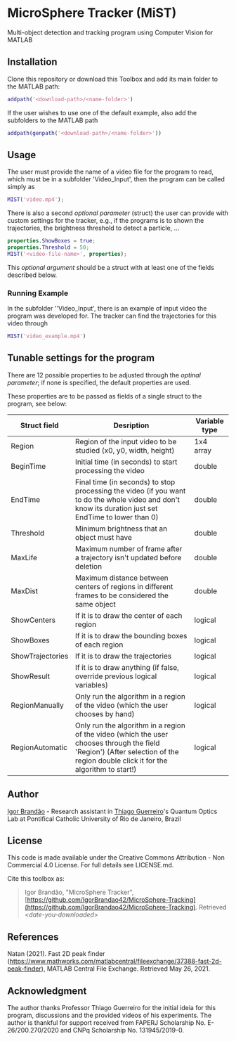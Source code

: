 
# MicroSphere Tracker  (MiST)
Multi-object detection and tracking  program using Computer Vision for MATLAB

## Installation

Clone this repository or download this Toolbox and add its main folder to the MATLAB path:
```MATLAB
addpath('<download-path>/<name-folder>')
```

If the user wishes to use one of the default example, also add the subfolders to the MATLAB path
```MATLAB
addpath(genpath('<download-path>/<name-folder>'))
```

## Usage

The user must provide the name of a video file for the program to read, which must be in a subfolder 'Video_Input', then the program can be called simply as


```MATLAB
MIST('video.mp4');
```


There is also a second *optional parameter* (struct) the user can provide with custom settings for the tracker, e.g., if the programs is to shown the trajectories, the brightness threshold to detect a particle, ... 

```MATLAB
properties.ShowBoxes = true;
properties.Threshold = 50;
MIST('<video-file-name>', properties);
```
This *optional argument* should be a struct with at least one of the fields described below.


### Running Example
In the subfolder ''Video_Input', there is an example of input video the program was developed for. The tracker can find the trajectories for this video through
````MATLAB
MIST('video_example.mp4')
````

## Tunable settings for the program
There are 12 possible properties to be adjusted through
the *optinal parameter*; if none is specified, the default properties are used. 

These properties are to be passed as fields of a single struct to the program, see below:


| Struct field     |                               Desription                                  | Variable type|
|--|--|--|
|     Region       | Region of the input video to be studied (x0, y0, width, height)           |   1x4 array  |
|    BeginTime     | Initial time (in seconds) to start processing the video                   |    double    |
|     EndTime      | Final   time (in seconds) to stop  processing the video  (if you want to do the whole video and don't know its duration just set EndTime to lower than 0) | double |
|    Threshold     | Minimum brightness that an object must have                               |    double    |
|     MaxLife      | Maximum number of frame after a trajectory isn't updated before deletion  |    double    |
|     MaxDist      | Maximum distance between centers of regions in different frames to be considered the same object |  double   |
|   ShowCenters    | If it is to draw the center of each region                                |    logical   |
|    ShowBoxes     | If it is to draw the bounding boxes of each region                        |    logical   |
| ShowTrajectories | If it is to draw the trajectories                                         |    logical   |
|     ShowResult   | If it is to draw anything (if false, override previous logical variables) |    logical   |
|  RegionManually  | Only run the algorithm in a region of the video (which the user chooses by hand) |    logical   |
| RegionAutomatic  | Only run the algorithm in a region of the video (which the user chooses through the field 'Region') (After selection of the region double click it for the algorithm to start!) |    logical   |

## Author
[Igor Brandão](mailto:igorbrandao@aluno.puc-rio.br) - Research assistant in [Thiago Guerreiro](mailto:barbosa@puc-rio.br)'s Quantum Optics Lab at Pontifical Catholic University of Rio de Janeiro, Brazil

## License
This code is made available under the Creative Commons Attribution - Non Commercial 4.0 License. For full details see LICENSE.md.

Cite this toolbox as: 
> Igor Brandão, "MicroSphere Tracker", [https://github.com/IgorBrandao42/MicroSphere-Tracking](https://github.com/IgorBrandao42/MicroSphere-Tracking). Retrieved <*date-you-downloaded*>

## References
Natan (2021). Fast 2D peak finder (https://www.mathworks.com/matlabcentral/fileexchange/37388-fast-2d-peak-finder), MATLAB Central File Exchange. Retrieved May 26, 2021.

## Acknowledgment
The author thanks Professor Thiago Guerreiro for the initial ideia for this program, discussions and the provided videos of his experiments. The author is thankful for support received from FAPERJ Scholarship No. E-26/200.270/2020 and CNPq Scholarship No. 131945/2019-0.
